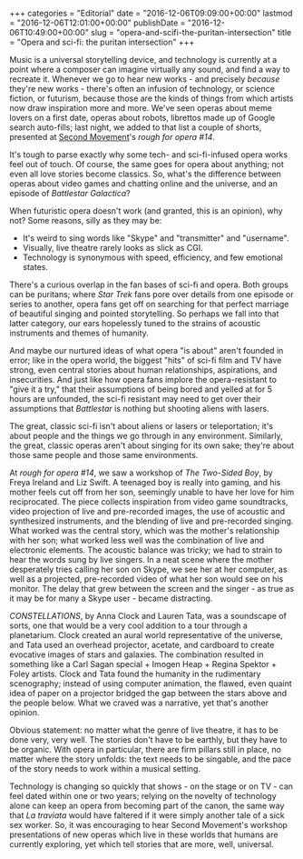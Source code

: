+++
categories = "Editorial"
date = "2016-12-06T09:09:00+00:00"
lastmod = "2016-12-06T12:01:00+00:00"
publishDate = "2016-12-06T10:49:00+00:00"
slug = "opera-and-scifi-the-puritan-intersection"
title = "Opera and sci-fi: the puritan intersection"
+++

Music is a universal storytelling device, and technology is currently at a point where a composer can imagine virtually any sound, and find a way to recreate it. Whenever we go to hear new works - and precisely *because* they're new works - there's often an infusion of technology, or science fiction, or futurism, because those are the kinds of things from which artists now draw inspiration more and more. We've seen operas about meme lovers on a first date, operas about robots, librettos made up of Google search auto-fills; last night, we added to that list a couple of shorts, presented at [Second Movement](https://secondmovement.org.uk/)'s *rough for opera #14*.

It's tough to parse exactly why some tech- and sci-fi-infused opera works feel out of touch. Of course, the same goes for opera about anything; not even all love stories become classics. So, what's the difference between operas about video games and chatting online and the universe, and an episode of *Battlestar Galactica*?

When futuristic opera doesn't work (and granted, this is an opinion), why not? Some reasons, silly as they may be:

<ul class="nospace">

<li>It's weird to sing words like "Skype" and "transmitter" and "username".
<li>Visually, live theatre rarely looks as slick as CGI.
<li>Technology is synonymous with speed, efficiency, and few emotional states.

</ul>

There's a curious overlap in the fan bases of sci-fi and opera. Both groups can be puritans; where *Star Trek* fans pore over details from one episode or series to another, opera fans get off on searching for that perfect marriage of beautiful singing and pointed storytelling. So perhaps we fall into that latter category, our ears hopelessly tuned to the strains of acoustic instruments and themes of humanity.

And maybe our nurtured ideas of what opera "is about" aren't founded in error; like in the opera world, the biggest "hits" of sci-fi film and TV have strong, even central stories about human relationships, aspirations, and insecurities. And just like how opera fans implore the opera-resistant to "give it a try," that their assumptions of being bored and yelled at for 5 hours are unfounded, the sci-fi resistant may need to get over their assumptions that *Battlestar* is nothing but shooting aliens with lasers.

The great, classic sci-fi isn't about aliens or lasers or teleportation; it's about people and the things we go through in any environment. Similarly, the great, classic operas aren't about singing for its own sake; they're about those same people and those same environments.

At *rough for opera #14*, we saw a workshop of *The Two-Sided Boy*, by Freya Ireland and Liz Swift. A teenaged boy is really into gaming, and his mother feels cut off from her son, seemingly unable to have her love for him reciprocated. The piece collects inspiration from video game soundtracks, video projection of live and pre-recorded images, the use of acoustic and synthesized instruments, and the blending of live and pre-recorded singing. What worked was the central story, which was the mother's relationship with her son; what worked less well was the combination of live and electronic elements. The acoustic balance was tricky; we had to strain to hear the words sung by live singers. In a neat scene where the mother desperately tries calling her son on Skype, we see her at her computer, as well as a projected, pre-recorded video of what her son would see on his monitor. The delay that grew between the screen and the singer - as true as it may be for many a Skype user - became distracting.

*CONSTELLATIONS*, by Anna Clock and Lauren Tata, was a soundscape of sorts, one that would be a very cool addition to a tour through a planetarium. Clock created an aural world representative of the universe, and Tata used an overhead projector, acetate, and cardboard to create evocative images of stars and galaxies. The combination resulted in something like a Carl Sagan special + Imogen Heap + Regina Spektor + Foley artists. Clock and Tata found the humanity in the rudimentary scenography; instead of using computer animation, the flawed, even quaint idea of paper on a projector bridged the gap between the stars above and the people below. What we craved was a narrative, yet that's another opinion.

Obvious statement: no matter what the genre of live theatre, it has to be done very, very well. The stories don't have to be earthly, but they have to be organic. With opera in particular, there are firm pillars still in place, no matter where the story unfolds: the text needs to be singable, and the pace of the story needs to work within a musical setting. 

Technology is changing so quickly that shows - on the stage or on TV - can feel dated within one or two years; relying on the novelty of technology alone can keep an opera from becoming part of the canon, the same way that *La traviata* would have faltered if it were simply another tale of a sick sex worker. So, it was encouraging to hear Second Movement's workshop presentations of new operas which live in these worlds that humans are currently exploring, yet which tell stories that are more, well, universal.
